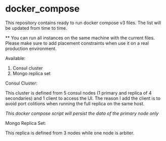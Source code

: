 # docker_compose
This repository contains ready to run docker compose v3 files. The list will be updated from time to time.

** You can run all instances on the same machine with the current files.
Please make sure to add placement constraints when use it on a real production environment.

Available: 
1. Consul cluster
2. Mongo replica set

Consul Cluster:

This cluster is defined from 5 consul nodes (1 primary and replica of 4 secondaries) and 1 client to access the UI.
The reason I add the client is to avoid port colitions when running the full replica on the same host.

*This docker compose script will persist the data of the primary node only*

Mongo Replica Set:

This replica is defined from 3 nodes while one node is arbiter.
